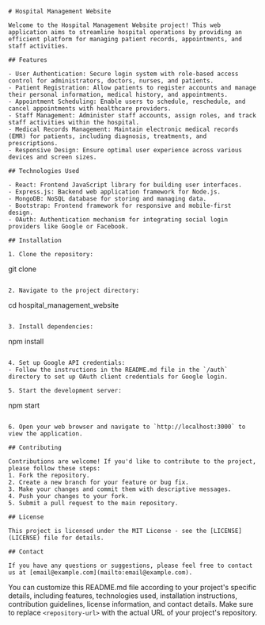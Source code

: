 

```
# Hospital Management Website

Welcome to the Hospital Management Website project! This web application aims to streamline hospital operations by providing an efficient platform for managing patient records, appointments, and staff activities.

## Features

- User Authentication: Secure login system with role-based access control for administrators, doctors, nurses, and patients.
- Patient Registration: Allow patients to register accounts and manage their personal information, medical history, and appointments.
- Appointment Scheduling: Enable users to schedule, reschedule, and cancel appointments with healthcare providers.
- Staff Management: Administer staff accounts, assign roles, and track staff activities within the hospital.
- Medical Records Management: Maintain electronic medical records (EMR) for patients, including diagnosis, treatments, and prescriptions.
- Responsive Design: Ensure optimal user experience across various devices and screen sizes.

## Technologies Used

- React: Frontend JavaScript library for building user interfaces.
- Express.js: Backend web application framework for Node.js.
- MongoDB: NoSQL database for storing and managing data.
- Bootstrap: Frontend framework for responsive and mobile-first design.
- OAuth: Authentication mechanism for integrating social login providers like Google or Facebook.

## Installation

1. Clone the repository:
   ```
   git clone <repository-url>
   ```

2. Navigate to the project directory:
   ```
   cd hospital_management_website
   ```

3. Install dependencies:
   ```
   npm install
   ```

4. Set up Google API credentials:
   - Follow the instructions in the README.md file in the `/auth` directory to set up OAuth client credentials for Google login.

5. Start the development server:
   ```
   npm start
   ```

6. Open your web browser and navigate to `http://localhost:3000` to view the application.

## Contributing

Contributions are welcome! If you'd like to contribute to the project, please follow these steps:
1. Fork the repository.
2. Create a new branch for your feature or bug fix.
3. Make your changes and commit them with descriptive messages.
4. Push your changes to your fork.
5. Submit a pull request to the main repository.

## License

This project is licensed under the MIT License - see the [LICENSE](LICENSE) file for details.

## Contact

If you have any questions or suggestions, please feel free to contact us at [email@example.com](mailto:email@example.com).

```

You can customize this README.md file according to your project's specific details, including features, technologies used, installation instructions, contribution guidelines, license information, and contact details. Make sure to replace `<repository-url>` with the actual URL of your project's repository.
